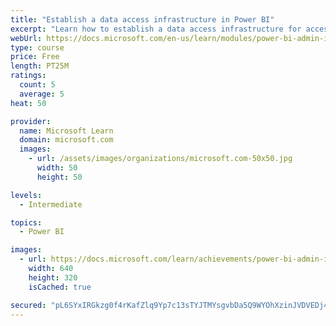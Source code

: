 ```yaml
---
title: "Establish a data access infrastructure in Power BI"
excerpt: "Learn how to establish a data access infrastructure for accessing all your data within Power BI."
webUrl: https://docs.microsoft.com/en-us/learn/modules/power-bi-admin-infrastructure/
type: course
price: Free
length: PT25M
ratings:
  count: 5
  average: 5
heat: 50

provider:
  name: Microsoft Learn
  domain: microsoft.com
  images:
    - url: /assets/images/organizations/microsoft.com-50x50.jpg
      width: 50
      height: 50

levels:
  - Intermediate

topics:
  - Power BI

images:
  - url: https://docs.microsoft.com/learn/achievements/power-bi-admin-infrastructure-social.png
    width: 640
    height: 320
    isCached: true

secured: "pL6SYxIRGkzg0f4rKafZlq9Yp7c13sTYJTMYsgvbDa5Q9WYOhXzinJVDVEDj4UC8FDXHjQHkvTVDmho+dqaVSiSWCIMBY70UiohalPKdB8WqYxp0K3V1iOtH0UwabujYiGAI5vhGdC/DP9tU0muJO4AhdTdU73aBUmpHClsYqYzAXroDY5+A4QL6PKxvi9EOpBFn8ZX2AcXJ1NtateKyEpwtdwuwj0Wk32cJ+M76jSa8i/iV/AQgdi91Q9Axt37FAjnNimDx2tNoHM8bY18KTpvssEJEVDk2zTRPVZKueC4uMdtUo5gbgDt2KhzFa2IhG0WL2/rno0zXvLlEal8EYYSYs89DndokW8/Wtp+7A6PToOmqKTOuIyXXtGK7S9BscT2MLc4vEsVelyVlQnSHK3hwGGOFcbVCzZYjlydbu/Y=;otPwp3hJfIBTu5iwFjaLTA=="
---
```


